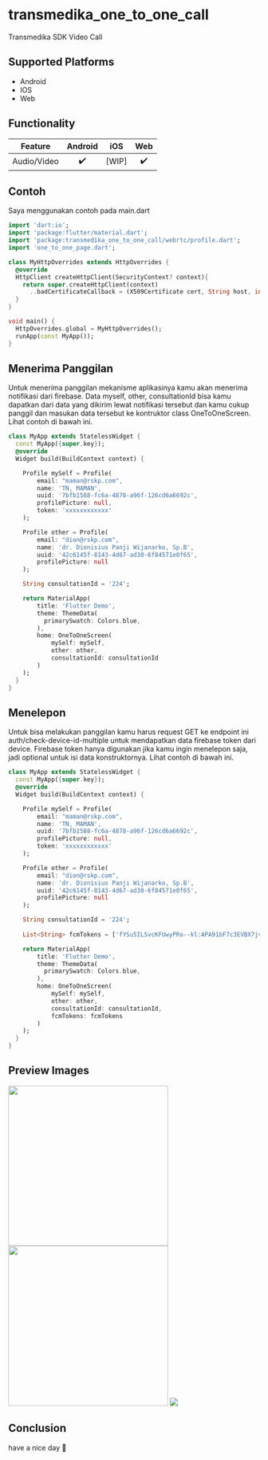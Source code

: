 # transmedika_one_to_one_call

Transmedika SDK Video Call

## Supported Platforms

- Android
- IOS
- Web

## Functionality

| Feature | Android |  iOS  | Web |
| :-------------: | :-------------:|:-----:| :-----: |
| Audio/Video | :heavy_check_mark: | [WIP] | :heavy_check_mark: |

## Contoh

Saya menggunakan contoh pada main.dart

```dart
import 'dart:io';
import 'package:flutter/material.dart';
import 'package:transmedika_one_to_one_call/webrtc/profile.dart';
import 'one_to_one_page.dart';

class MyHttpOverrides extends HttpOverrides {
  @override
  HttpClient createHttpClient(SecurityContext? context){
    return super.createHttpClient(context)
      ..badCertificateCallback = (X509Certificate cert, String host, int port)=> true;
  }
}

void main() {
  HttpOverrides.global = MyHttpOverrides();
  runApp(const MyApp());
}
```


## Menerima Panggilan

Untuk menerima panggilan mekanisme aplikasinya kamu akan menerima notifikasi dari firebase. 
Data myself, other, consultationId bisa kamu dapatkan dari data yang dikirim lewat notifikasi tersebut dan 
kamu cukup panggil dan masukan data tersebut ke kontruktor class OneToOneScreen. 
Lihat contoh di bawah ini.

```dart
class MyApp extends StatelessWidget {
  const MyApp({super.key});
  @override
  Widget build(BuildContext context) {

    Profile mySelf = Profile(
        email: "maman@rskp.com",
        name: 'TN, MAMAN',
        uuid: '7bfb1588-fc6a-4878-a96f-126cd6a6692c',
        profilePicture: null,
        token: 'xxxxxxxxxxxx'
    );

    Profile other = Profile(
        email: "dion@rskp.com",
        name: 'dr. Dionisius Panji Wijanarko, Sp.B',
        uuid: '42c6145f-8143-4d67-ad30-6f84571e0f65',
        profilePicture: null
    );

    String consultationId = '224';

    return MaterialApp(
        title: 'Flutter Demo',
        theme: ThemeData(
          primarySwatch: Colors.blue,
        ),
        home: OneToOneScreen(
            mySelf: mySelf,
            other: other,
            consultationId: consultationId
        )
    );
  }
}
```

## Menelepon

Untuk bisa melakukan panggilan kamu harus request GET ke endpoint ini auth/check-device-id-multiple untuk mendapatkan data firebase token dari device.
Firebase token hanya digunakan jika kamu ingin menelepon saja, jadi optional untuk isi data konstruktornya.
Lihat contoh di bawah ini.

```dart
class MyApp extends StatelessWidget {
  const MyApp({super.key});
  @override
  Widget build(BuildContext context) {

    Profile mySelf = Profile(
        email: "maman@rskp.com",
        name: 'TN, MAMAN',
        uuid: '7bfb1588-fc6a-4878-a96f-126cd6a6692c',
        profilePicture: null,
        token: 'xxxxxxxxxxxx'
    );

    Profile other = Profile(
        email: "dion@rskp.com",
        name: 'dr. Dionisius Panji Wijanarko, Sp.B',
        uuid: '42c6145f-8143-4d67-ad30-6f84571e0f65',
        profilePicture: null
    );

    String consultationId = '224';
    
    List<String> fcmTokens = ['fYSu5ILSvcKFUwyPRo--kl:APA91bF7c3EVBX7jvGvhQZrFC-Y2t83sjZ79gljq03WE9finRILE608KHAZkrX0MRIjAZL2Fi2Cvy1orZY8C9sgNfTH_eHWJl0X7quGSyusbTDaCnwVtGuwT22H3PbQwhaPmAXgqX6Oq'];

    return MaterialApp(
        title: 'Flutter Demo',
        theme: ThemeData(
          primarySwatch: Colors.blue,
        ),
        home: OneToOneScreen(
            mySelf: mySelf,
            other: other,
            consultationId: consultationId,
            fcmTokens: fcmTokens
        )
    );
  }
}
```

## Preview Images
<img src="https://raw.githubusercontent.com/WidiNetkrom/transmedika-video-call/main/screenshoots/Screenshot_20230405-143410.png" width="320px" />
<img src="https://raw.githubusercontent.com/WidiNetkrom/transmedika-video-call/main/screenshoots/Screenshot_20230405-143434.png" width="320px" />
<img src="https://raw.githubusercontent.com/WidiNetkrom/transmedika-video-call/main/screenshoots/web.PNG" />

## Conclusion
have a nice day 🙂